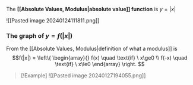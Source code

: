 The **[[Absolute Values, Modulus|absolute value]] function** is $y=|x|$

![[Pasted image 20240124111811.png]]


### The graph of $y=f(|x|)$

From the [[Absolute Values, Modulus|definition of what a modulus]] is 
$$f(|x|) =
\left\{ 
\begin{array}{}
f(x) \quad \text{if} \ x\ge0 \\
f(-x) \quad \text{if} \ x\le0
\end{array}
\right. $$

> [!Example]
> ![[Pasted image 20240127194055.png]]


